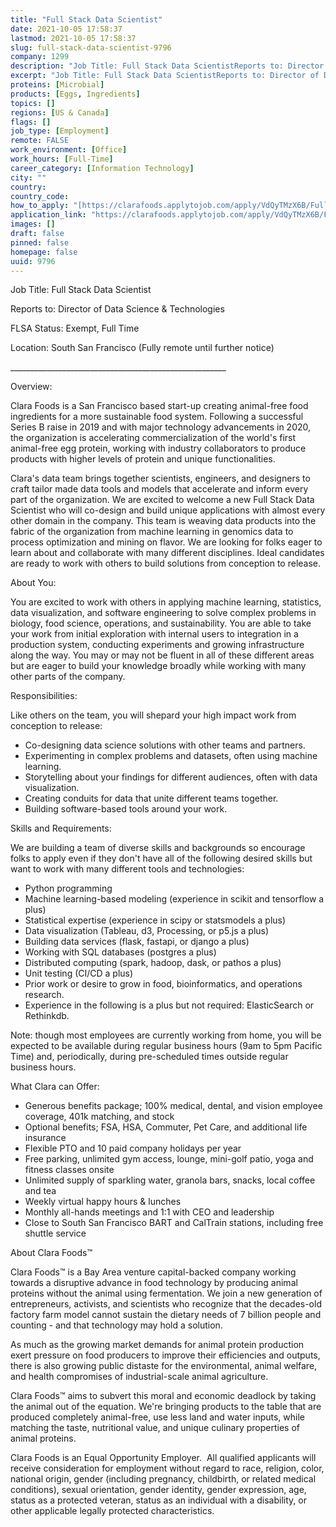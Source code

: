```yaml
---
title: "Full Stack Data Scientist"
date: 2021-10-05 17:58:37
lastmod: 2021-10-05 17:58:37
slug: full-stack-data-scientist-9796
company: 1299
description: "Job Title: Full Stack Data ScientistReports to: Director of Data Science & TechnologiesFLSA Status: Exempt, Full TimeLocation: South San Francisco (Fully remote until further notice)______________________________________________________Overview:"
excerpt: "Job Title: Full Stack Data ScientistReports to: Director of Data Science & TechnologiesFLSA Status: Exempt, Full TimeLocation: South San Francisco (Fully remote until further notice)______________________________________________________Overview:"
proteins: [Microbial]
products: [Eggs, Ingredients]
topics: []
regions: [US & Canada]
flags: []
job_type: [Employment]
remote: FALSE
work_environment: [Office]
work_hours: [Full-Time]
career_category: [Information Technology]
city: ""
country: 
country_code: 
how_to_apply: "[https://clarafoods.applytojob.com/apply/VdQyTMzX6B/Full-Stack-Data-Scie...](https://clarafoods.applytojob.com/apply/VdQyTMzX6B/Full-Stack-Data-Scientist)"
application_link: "https://clarafoods.applytojob.com/apply/VdQyTMzX6B/Full-Stack-Data-Scientist"
images: []
draft: false
pinned: false
homepage: false
uuid: 9796
---
```

Job Title: Full Stack Data Scientist

Reports to: Director of Data Science & Technologies

FLSA Status: Exempt, Full Time

Location: South San Francisco (Fully remote until further notice)

\_\_\_\_\_\_\_\_\_\_\_\_\_\_\_\_\_\_\_\_\_\_\_\_\_\_\_\_\_\_\_\_\_\_\_\_\_\_\_\_\_\_\_\_\_\_\_\_\_\_\_\_\_\_

Overview:

Clara Foods is a San Francisco based start-up creating animal-free food
ingredients for a more sustainable food system. Following a successful
Series B raise in 2019 and with major technology advancements in 2020,
the organization is accelerating commercialization of the world\'s first
animal-free egg protein, working with industry collaborators to produce
products with higher levels of protein and unique functionalities.

Clara's data team brings together scientists, engineers, and designers
to craft tailor made data tools and models that accelerate and inform
every part of the organization. We are excited to welcome a new Full
Stack Data Scientist who will co-design and build unique applications
with almost every other domain in the company. This team is weaving data
products into the fabric of the organization from machine learning in
genomics data to process optimization and mining on flavor. We are
looking for folks eager to learn about and collaborate with many
different disciplines. Ideal candidates are ready to work with others to
build solutions from conception to release.

About You:

You are excited to work with others in applying machine learning,
statistics, data visualization, and software engineering to solve
complex problems in biology, food science, operations, and
sustainability. You are able to take your work from initial exploration
with internal users to integration in a production system, conducting
experiments and growing infrastructure along the way. You may or may not
be fluent in all of these different areas but are eager to build your
knowledge broadly while working with many other parts of the company.

Responsibilities:

Like others on the team, you will shepard your high impact work from
conception to release:

-   Co-designing data science solutions with other teams and partners.
-   Experimenting in complex problems and datasets, often using machine
    learning.
-   Storytelling about your findings for different audiences, often with
    data visualization.
-   Creating conduits for data that unite different teams together.
-   Building software-based tools around your work.

Skills and Requirements:

We are building a team of diverse skills and backgrounds so encourage
folks to apply even if they don't have all of the following desired
skills but want to work with many different tools and technologies:

-   Python programming
-   Machine learning-based modeling (experience in scikit and tensorflow
    a plus)
-   Statistical expertise (experience in scipy or statsmodels a plus)
-   Data visualization (Tableau, d3, Processing, or p5.js a plus)
-   Building data services (flask, fastapi, or django a plus)
-   Working with SQL databases (postgres a plus)
-   Distributed computing (spark, hadoop, dask, or pathos a plus)
-   Unit testing (CI/CD a plus)
-   Prior work or desire to grow in food, bioinformatics, and operations
    research.
-   Experience in the following is a plus but not required:
    ElasticSearch or Rethinkdb.

Note: though most employees are currently working from home, you will be
expected to be available during regular business hours (9am to 5pm
Pacific Time) and, periodically, during pre-scheduled times outside
regular business hours.

What Clara can Offer:

-   Generous benefits package; 100% medical, dental, and vision employee
    coverage, 401k matching, and stock
-   Optional benefits; FSA, HSA, Commuter, Pet Care, and additional life
    insurance
-   Flexible PTO and 10 paid company holidays per year
-   Free parking, unlimited gym access, lounge, mini-golf patio, yoga
    and fitness classes onsite
-   Unlimited supply of sparkling water, granola bars, snacks, local
    coffee and tea
-   Weekly virtual happy hours & lunches
-   Monthly all-hands meetings and 1:1 with CEO and leadership
-   Close to South San Francisco BART and CalTrain stations, including
    free shuttle service

About Clara Foods™

Clara Foods™ is a Bay Area venture capital-backed company working
towards a disruptive advance in food technology by producing animal
proteins without the animal using fermentation. We join a new generation
of entrepreneurs, activists, and scientists who recognize that the
decades-old factory farm model cannot sustain the dietary needs of 7
billion people and counting - and that technology may hold a solution.

As much as the growing market demands for animal protein production
exert pressure on food producers to improve their efficiencies and
outputs, there is also growing public distaste for the environmental,
animal welfare, and health compromises of industrial-scale animal
agriculture.

Clara Foods™ aims to subvert this moral and economic deadlock by taking
the animal out of the equation. We're bringing products to the table
that are produced completely animal-free, use less land and water
inputs, while matching the taste, nutritional value, and unique culinary
properties of animal proteins.

Clara Foods is an Equal Opportunity Employer.  All qualified applicants
will receive consideration for employment without regard to race,
religion, color, national origin, gender (including pregnancy,
childbirth, or related medical conditions), sexual orientation, gender
identity, gender expression, age, status as a protected veteran, status
as an individual with a disability, or other applicable legally
protected characteristics.

 
